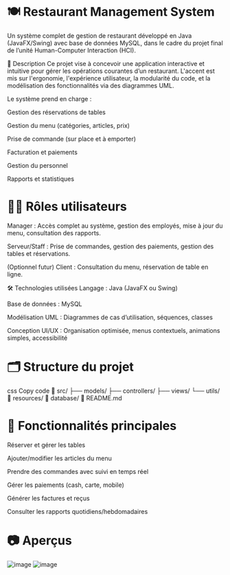 <h1>🍽️ Restaurant Management System</h1>
Un système complet de gestion de restaurant développé en Java (JavaFX/Swing) avec base de données MySQL, dans le cadre du projet final de l’unité Human-Computer Interaction (HCI).

📌 Description
Ce projet vise à concevoir une application interactive et intuitive pour gérer les opérations courantes d’un restaurant. L'accent est mis sur l'ergonomie, l'expérience utilisateur, la modularité du code, et la modélisation des fonctionnalités via des diagrammes UML.

Le système prend en charge :

Gestion des réservations de tables

Gestion du menu (catégories, articles, prix)

Prise de commande (sur place et à emporter)

Facturation et paiements

Gestion du personnel

Rapports et statistiques

<h1>🧑‍💼 Rôles utilisateurs</h1>
Manager : Accès complet au système, gestion des employés, mise à jour du menu, consultation des rapports.

Serveur/Staff : Prise de commandes, gestion des paiements, gestion des tables et réservations.

(Optionnel futur) Client : Consultation du menu, réservation de table en ligne.

🛠️ Technologies utilisées
Langage : Java (JavaFX ou Swing)

Base de données : MySQL

Modélisation UML : Diagrammes de cas d’utilisation, séquences, classes

Conception UI/UX : Organisation optimisée, menus contextuels, animations simples, accessibilité

<h1>🗂️ Structure du projet</h1>
css
Copy code
📁 src/
  ├── models/
  ├── controllers/
  ├── views/
  └── utils/
📁 resources/
📁 database/
📄 README.md
<h1>🧩 Fonctionnalités principales</h1>
Réserver et gérer les tables

Ajouter/modifier les articles du menu

Prendre des commandes avec suivi en temps réel

Gérer les paiements (cash, carte, mobile)

Générer les factures et reçus

Consulter les rapports quotidiens/hebdomadaires

<h1>📷 Aperçus</h1>

![image](https://github.com/user-attachments/assets/f2ddd13e-e49f-4cbf-bdaa-8bbe6492a6c5)
![image](https://github.com/user-attachments/assets/1888a59b-f45e-4617-93c1-7064743d6c0c)
